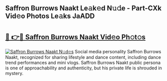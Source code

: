 ## Saffron Burrows Naakt Le𝚊k𝚎d N𝚞𝚍e - Part-CXk Vid𝚎o Photos Le𝚊ks JaADD

# <h2><a href="http://fb41n0w.evod.top/?m=Saffron+Burrows+Naakt">🔗 👉🔴 Saffron Burrows Naakt Vid𝚎o Ph𝚘t𝚘s</a></h2>

[![Saffron Burrows Naakt N𝚞d𝚎s](https://i.imgur.com/8V9OHl7.gif)](http://fb41n0w.evod.top/?m=Saffron+Burrows+Naakt)
Social media personality Saffron Burrows Naakt, recognized for sharing lifestyle and dance content, including dance trend performances and mini vlogs. Saffron Burrows Naakt public persona is one of approachability and authenticity, but his private life is shrouded in mystery. 
